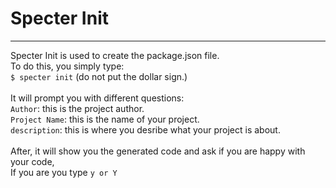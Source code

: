 # Specter Init
---
Specter Init is used to create the package.json file.
<br />
To do this, you simply type:<br />
```$ specter init``` (do not put the dollar sign.)<br />
<br />
It will prompt you with different questions:<br />
```Author```: this is the project author.<br />
```Project Name```: this is the name of your project.<br />
```description```: this is where you desribe what your project is about.
<br /><br />
After, it will show you the generated code and ask if you are happy with your code,<br />
If you are you type ```y or Y```
